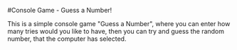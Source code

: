 #Console Game - Guess a Number!

This is a simple console game "Guess a Number", where you can enter how many tries would you like to have, 
then you can try and guess the random number, that the computer has selected.
